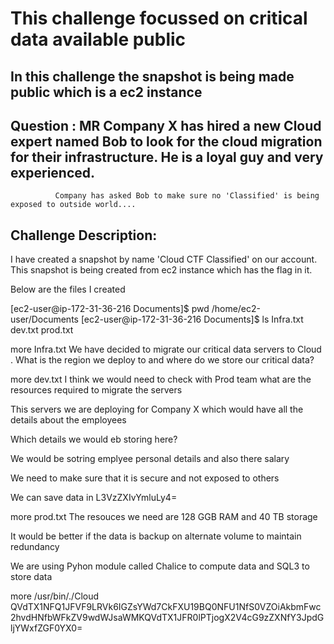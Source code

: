 # This challenge focussed on critical data available public 

## In this challenge the snapshot is being made public which is a ec2 instance 

## Question : MR Company X has hired a new Cloud expert named Bob to look for the cloud migration for their infrastructure. He is a loyal guy and very experienced. 
              Company has asked Bob to make sure no 'Classified' is being exposed to outside world....


## Challenge Description:

I have created a snapshot by name 'Cloud CTF Classified' on our account. This snapshot is being created from ec2 instance which has the flag in it.

Below are the files I created 

[ec2-user@ip-172-31-36-216 Documents]$ pwd
/home/ec2-user/Documents
[ec2-user@ip-172-31-36-216 Documents]$ ls
Infra.txt  dev.txt  prod.txt

more Infra.txt
We have decided to migrate our critical data servers to Cloud .
What is the region we deploy to and where do we store our critical data?

more dev.txt
I think we would need to check with Prod team what are the resources required to migrate the servers

This servers we are deploying for Company X which would have all the details about the employees

Which details we would eb storing here?

We would be sotring emplyee personal details and also there salary

We need to make sure that it is secure and not exposed to others

We can save data in L3VzZXIvYmluLy4=

more prod.txt
The resouces we need are 128 GGB RAM and 40 TB storage

It would be better if the data is backup on alternate volume to maintain redundancy

We are using Pyhon module called Chalice to compute data and SQL3 to store data

more /usr/bin/./Cloud
QVdTX1NFQ1JFVF9LRVk6IGZsYWd7CkFXU19BQ0NFU1NfS0VZOiAkbmFwc2hvdHNfbWFkZV9wdWJsaWMKQVdTX1JFR0lPTjogX2V4cG9zZXNfY3JpdGljYWxfZGF0YX0=

 
